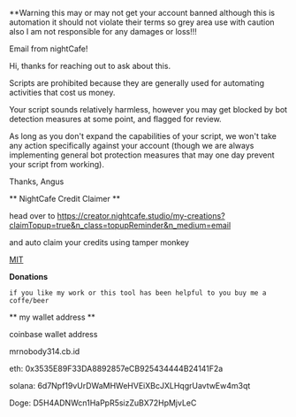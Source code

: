 **Warning this may or may not get your account banned although this is automation it should not violate their terms so grey area use with caution also I am not responsible for any damages or loss!!! 


Email from nightCafe! 

Hi, thanks for reaching out to ask about this.

Scripts are prohibited because they are generally used for automating activities that cost us money.

Your script sounds relatively harmless, however you may get blocked by bot detection measures at some point, and flagged for review.

As long as you don't expand the capabilities of your script, we won't take any action specifically against your account (though we are always implementing general bot protection measures that may one day prevent your script from working). 

Thanks,
Angus


** NightCafe Credit Claimer **

head over to https://creator.nightcafe.studio/my-creations?claimTopup=true&n_class=topupReminder&n_medium=email

and auto claim your credits using tamper monkey 

[MIT](https://choosealicense.com/licenses/mit/)

**Donations**


    if you like my work or this tool has been helpful to you buy me a coffe/beer

** my wallet address **


coinbase wallet address 

mrnobody314.cb.id


eth: 0x3535E89F33DA8892857eCB925434444B24141F2a

solana: 6d7Npf19vUrDWaMHWeHVEiXBcJXLHqgrUavtwEw4m3qt

Doge: D5H4ADNWcn1HaPpR5sizZuBX72HpMjvLeC
